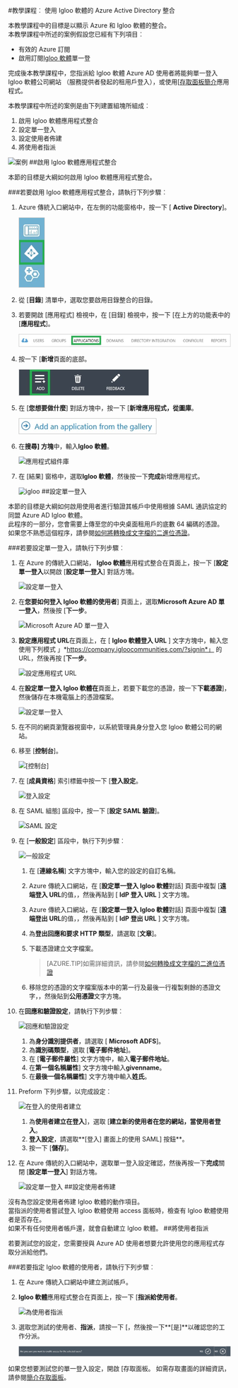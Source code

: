 <properties 
    pageTitle="教學課程︰ 使用 Igloo 軟體的 Azure Active Directory 整合 |Microsoft Azure" 
    description="瞭解如何使用 Igloo 軟體與 Azure Active Directory 啟用單一登入、 自動化佈建和更多 ！" 
    services="active-directory" 
    authors="jeevansd"  
    documentationCenter="na" 
    manager="femila"/>
<tags 
    ms.service="active-directory" 
    ms.devlang="na" 
    ms.topic="article" 
    ms.tgt_pltfrm="na" 
    ms.workload="identity" 
    ms.date="10/20/2016" 
    ms.author="jeedes" />

#<a name="tutorial-azure-active-directory-integration-with-igloo-software"></a>教學課程︰ 使用 Igloo 軟體的 Azure Active Directory 整合
  
本教學課程中的目標是以顯示 Azure 和 Igloo 軟體的整合。  
本教學課程中所述的案例假設您已經有下列項目︰

-   有效的 Azure 訂閱
-   啟用訂閱[Igloo 軟體](http://www.igloosoftware.com/)單一登
  
完成後本教學課程中，您指派給 Igloo 軟體 Azure AD 使用者將能夠單一登入 Igloo 軟體公司網站 （服務提供者發起的租用戶登入），或使用[[存取面板簡介](active-directory-saas-access-panel-introduction.md)應用程式。
  
本教學課程中所述的案例是由下列建置組塊所組成︰

1.  啟用 Igloo 軟體應用程式整合
2.  設定單一登入
3.  設定使用者佈建
4.  將使用者指派

![案例](./media/active-directory-saas-igloo-software-tutorial/IC783961.png "案例")
##<a name="enabling-the-application-integration-for-igloo-software"></a>啟用 Igloo 軟體應用程式整合
  
本節的目標是大綱如何啟用 Igloo 軟體應用程式整合。

###<a name="to-enable-the-application-integration-for-igloo-software-perform-the-following-steps"></a>若要啟用 Igloo 軟體應用程式整合，請執行下列步驟︰

1.  Azure 傳統入口網站中，在左側的功能窗格中，按一下 [ **Active Directory**]。

    ![Active Directory](./media/active-directory-saas-igloo-software-tutorial/IC700993.png "Active Directory")

2.  從 [**目錄**] 清單中，選取您要啟用目錄整合的目錄。

3.  若要開啟 [應用程式] 檢視中，在 [目錄] 檢視中，按一下 [在上方的功能表中的 [**應用程式**]。

    ![應用程式](./media/active-directory-saas-igloo-software-tutorial/IC700994.png "應用程式")

4.  按一下 [**新增**頁面的底部。

    ![新增應用程式](./media/active-directory-saas-igloo-software-tutorial/IC749321.png "新增應用程式")

5.  在 [**您想要做什麼**] 對話方塊中，按一下 [**新增應用程式，從圖庫**。

    ![新增 gallerry 應用程式](./media/active-directory-saas-igloo-software-tutorial/IC749322.png "新增 gallerry 應用程式")

6.  在**搜尋] 方塊**中，輸入**Igloo 軟體**。

    ![應用程式組件庫](./media/active-directory-saas-igloo-software-tutorial/IC783962.png "應用程式組件庫")

7.  在 [結果] 窗格中，選取**Igloo 軟體**，然後按一下**完成**新增應用程式。

    ![igloo](./media/active-directory-saas-igloo-software-tutorial/IC783963.png "igloo")
##<a name="configuring-single-sign-on"></a>設定單一登入
  
本節的目標是大綱如何啟用使用者進行驗證其帳戶中使用根據 SAML 通訊協定的同盟 Azure AD Igloo 軟體。  
此程序的一部分，您會需要上傳至您的中央桌面租用戶的底數 64 編碼的憑證。  
如果您不熟悉這個程序，請參閱[如何將轉換成文字檔的二進位憑證](http://youtu.be/PlgrzUZ-Y1o)。

###<a name="to-configure-single-sign-on-perform-the-following-steps"></a>若要設定單一登入，請執行下列步驟︰

1.  在 Azure 的傳統入口網站， **Igloo 軟體**應用程式整合在頁面上，按一下 [**設定單一登入**以開啟 [**設定單一登入**] 對話方塊。

    ![設定單一登入](./media/active-directory-saas-igloo-software-tutorial/IC783964.png "設定單一登入")

2.  在**您要如何登入 Igloo 軟體的使用者**] 頁面上，選取**Microsoft Azure AD 單一登入**，然後按 [**下一步**。

    ![Microsoft Azure AD 單一登入](./media/active-directory-saas-igloo-software-tutorial/IC783965.png "Microsoft Azure AD 單一登入")

3.  **設定應用程式 URL**在頁面上，在 [ **Igloo 軟體登入 URL** ] 文字方塊中，輸入您使用下列模式 」*https://company.igloocommunities.com/?signin*」 的 URL，然後再按 [**下一步**。

    ![設定應用程式 URL](./media/active-directory-saas-igloo-software-tutorial/IC773625.png "設定應用程式 URL")

4.  在**設定單一登入 Igloo 軟體在**頁面上，若要下載您的憑證，按一下**下載憑證**]，然後儲存在本機電腦上的憑證檔案。

    ![設定單一登入](./media/active-directory-saas-igloo-software-tutorial/IC783966.png "設定單一登入")

5.  在不同的網頁瀏覽器視窗中，以系統管理員身分登入您 Igloo 軟體公司的網站。

6.  移至 [**控制台**]。

    ![[控制台]](./media/active-directory-saas-igloo-software-tutorial/IC799949.png "[控制台]")

7.  在 [**成員資格**] 索引標籤中按一下 [**登入設定**。

    ![登入設定](./media/active-directory-saas-igloo-software-tutorial/IC783968.png "登入設定")

8.  在 SAML 組態] 區段中，按一下 [**設定 SAML 驗證**]。

    ![SAML 設定](./media/active-directory-saas-igloo-software-tutorial/IC783969.png "SAML 設定")

9.  在 [**一般設定**] 區段中，執行下列步驟︰

    ![一般設定](./media/active-directory-saas-igloo-software-tutorial/IC783970.png "一般設定")

    1.  在 [**連線名稱**] 文字方塊中，輸入您的設定的自訂名稱。
    2.  Azure 傳統入口網站，在 [**設定單一登入 Igloo 軟體**對話] 頁面中複製 [**遠端登入 URL**的值，，然後再貼到 [ **IdP 登入 URL** ] 文字方塊。
    3.  Azure 傳統入口網站，在 [**設定單一登入 Igloo 軟體**對話] 頁面中複製 [**遠端登出 URL**的值，，然後再貼到 [ **IdP 登出 URL** ] 文字方塊。
    4.  為**登出回應和要求 HTTP 類型**，請選取 [**文章**]。
    5.  下載憑證建立文字檔案。
        
        >[AZURE.TIP]如需詳細資訊，請參閱[如何轉換成文字檔的二進位憑證](http://youtu.be/PlgrzUZ-Y1o)

    6.  移除您的憑證的文字檔案版本中的第一行及最後一行複製剩餘的憑證文字，，然後貼到**公用憑證**文字方塊。

10. 在**回應和驗證設定**，請執行下列步驟︰

    ![回應和驗證設定](./media/active-directory-saas-igloo-software-tutorial/IC783971.png "回應和驗證設定")

    1.  為**身分識別提供者**，請選取 [ **Microsoft ADFS**]。
    2.  為**識別碼類型**，選取 [**電子郵件地址**]。
    3.  在 [**電子郵件屬性**] 文字方塊中，輸入**電子郵件地址**。
    4.  在**第一個名稱屬性**] 文字方塊中輸入**givenname**。
    5.  在**最後一個名稱屬性**] 文字方塊中輸入**姓氏**。

11. Preform 下列步驟，以完成設定︰

    ![在登入的使用者建立](./media/active-directory-saas-igloo-software-tutorial/IC783972.png "在登入的使用者建立")

    1.  為**使用者建立在登入**]，選取 [**建立新的使用者在您的網站，當使用者登入**。
    2.  **登入設定**，請選取**[登入] 畫面上的使用 SAML] 按鈕**。
    3.  按一下 [**儲存**]。

12. 在 Azure 傳統的入口網站中，選取單一登入設定確認，然後再按一下**完成**關閉 [**設定單一登入**] 對話方塊。

    ![設定單一登入](./media/active-directory-saas-igloo-software-tutorial/IC783973.png "設定單一登入")
##<a name="configuring-user-provisioning"></a>設定使用者佈建
  
沒有為您設定使用者佈建 Igloo 軟體的動作項目。  
當指派的使用者嘗試登入 Igloo 軟體使用 access 面板時，檢查有 Igloo 軟體使用者是否存在。  
如果不有任何使用者帳戶還，就會自動建立 Igloo 軟體。
##<a name="assigning-users"></a>將使用者指派
  
若要測試您的設定，您需要授與 Azure AD 使用者想要允許使用您的應用程式存取分派給他們。

###<a name="to-assign-users-to-igloo-software-perform-the-following-steps"></a>若要指定 Igloo 軟體的使用者，請執行下列步驟︰

1.  在 Azure 傳統入口網站中建立測試帳戶。

2.  **Igloo 軟體**應用程式整合在頁面上，按一下 [**指派給使用者**。

    ![為使用者指派](./media/active-directory-saas-igloo-software-tutorial/IC783974.png "為使用者指派")

3.  選取您測試的使用者、**指派**，請按一下 [，然後按一下**[是]**以確認您的工作分派。

    ![[是]](./media/active-directory-saas-igloo-software-tutorial/IC767830.png "[是]")
  
如果您想要測試您的單一登入設定，開啟 [存取面板。 如需存取畫面的詳細資訊，請參閱[簡介存取面板](active-directory-saas-access-panel-introduction.md)。